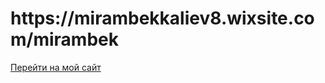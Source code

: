 <!DOCTYPE html>
<html lang="en">
<head>
    <meta charset="UTF-8">
    <meta name="viewport" content="width=device-width, initial-scale=1.0">
    <title>Открыть сайт Wix</title>
</head>
<body>
    <h1>https://mirambekkaliev8.wixsite.com/mirambek</h1>
    <a href="https://mirambekkaliev8.wixsite.com/mirambek" target="_blank">Перейти на мой сайт</a>
</body>
</html>
